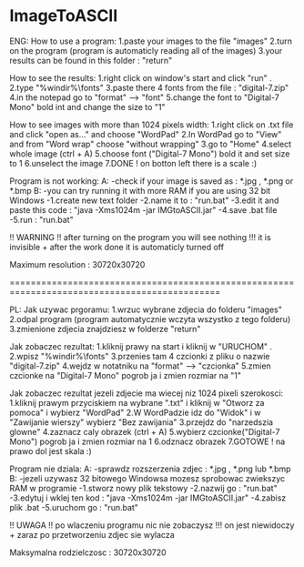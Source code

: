 # ImageToASCII
ENG:
How to use a program:
1.paste your images to the file "images"
2.turn on the program (program is automaticly reading all of the images)
3.your results can be found in this folder : "return"

How to see the results:
1.right click on window's start and click "run" .
2.type "%windir%\fonts"
3.paste there 4 fonts from the file : "digital-7.zip"
4.in the notepad go to "format" --> "font"
5.change the font to "Digital-7 Mono" bold int and change the size to "1"

How to see images with more than 1024 pixels width:
1.right click on .txt file and click "open as..." and choose "WordPad"
2.In WordPad go to "View" and from "Word wrap" choose "without wrapping"
3.go to "Home" 
4.select whole image (ctrl + A)
5.choose font ("Digital-7 Mono") bold it and set size to 1 
6.unselect the image
7.DONE ! on botton left there is a scale :)

Program is not working:
A:
-check if your image is saved as : *.jpg , *.png or *.bmp
B:
-you can try running it with more RAM if you are using 32 bit Windows
-1.create new text folder
-2.name it to : "run.bat"
-3.edit it and paste this code : "java -Xms1024m -jar IMGtoASCII.jar"
-4.save .bat file
-5.run : "run.bat"

!! WARNING !!
after turning on the program you will see nothing !!!
it is invisible + after the work done it is automaticly turned off

Maximum resolution : 30720x30720


==============================================================================================


PL:
Jak uzywac prgoramu:
1.wrzuc wybrane zdjecia do folderu "images"
2.odpal program (program automatycznie wczyta wszystko z tego folderu)
3.zmienione zdjecia znajdziesz w folderze "return"

Jak zobaczec rezultat:
1.kliknij prawy na start i kliknij w "URUCHOM" .
2.wpisz "%windir%\fonts"
3.przenies tam 4 czcionki z pliku o nazwie "digital-7.zip"
4.wejdz w notatniku na "format" --> "czcionka"
5.zmien czcionke na "Digital-7 Mono" pogrob ja i zmien rozmiar na "1"

Jak zobaczec rezultat jezeli zdjecie ma wiecej niz 1024 pixeli szerokosci:
1.kliknij prawym przyciskiem na wybrane ".txt" i kliknij w "Otworz za pomoca" i wybierz "WordPad"
2.W WordPadzie idz do "Widok" i w "Zawijanie wierszy" wybierz "Bez zawijania"
3.przejdz do "narzedszia glowne" 
4.zaznacz caly obrazek (ctrl + A)
5.wybierz czcionke("Digital-7 Mono") pogrob ja i zmien rozmiar na 1
6.odznacz obrazek
7.GOTOWE ! na prawo dol jest skala :)

Program nie dziala:
A:
-sprawdz rozszerzenia zdjec : *.jpg , *.png lub *.bmp
B:
-jezeli uzywasz 32 bitowego Windowsa mozesz sprobowac zwiekszyc RAM w programie
-1.stworz nowy plik tekstowy
-2.nazwij go : "run.bat"
-3.edytuj i wklej ten kod : "java -Xms1024m -jar IMGtoASCII.jar"
-4.zabisz plik .bat
-5.uruchom go : "run.bat"

!! UWAGA !!
po wlaczeniu programu nic nie zobaczysz !!!
on jest niewidoczy + zaraz po przetworzeniu zdjec sie wylacza

Maksymalna rodzielczosc : 30720x30720
